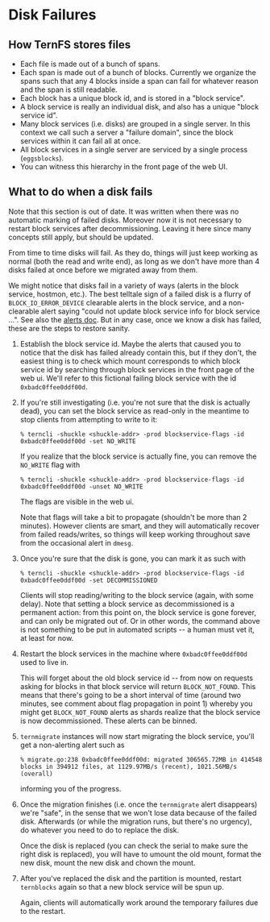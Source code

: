 # Disk Failures

## How TernFS stores files

* Each file is made out of a bunch of spans.
* Each span is made out of a bunch of blocks. Currently we organize the spans such that any 4 blocks inside a span can fail for whatever reason and the span is still readable.
* Each block has a unique block id, and is stored in a "block service".
* A block service is really an individual disk, and also has a unique "block service id".
* Many block services (i.e. disks) are grouped in a single server. In this context we call such a server a "failure domain", since the block services within it can fail all at once.
* All block services in a single server are serviced by a single process (`eggsblocks`).
* You can witness this hierarchy in the front page of the web UI.

## What to do when a disk fails

Note that this section is out of date. It was written when there was no automatic marking of failed disks. Moreover now it is not necessary to restart block services after decommissioning. Leaving it here since many concepts still apply, but should be updated.

From time to time disks will fail. As they do, things will just keep working as normal (both the read and write end), as long as we don't have more than 4 disks failed at once before we migrated away from them.

We might notice that disks fail in a variety of ways (alerts in the block service, hostmon, etc.). The best telltale sign of a failed disk is a flurry of `BLOCK_IO_ERROR_DEVICE` clearable alerts in the block service, and a non-clearable alert saying "could not update block service info for block service ...". See also  the [alerts doc](https://github.com/XTXMarkets/ternfs/blob/main/docs/alerts.md). But in any case, once we know a disk has failed, these are the steps to restore sanity.

1. Establish the block service id. Maybe the alerts that caused you to notice that the disk has failed already contain this, but if they don't, the easiest thing is to check which mount corresponds to which block service id by searching through block services in the front page of the web ui. We'll refer to this fictional failing block service with the id `0xbadc0ffee0ddf00d`.

1. If you're still investigating (i.e. you're not sure that the disk is actually dead), you can set the block service as read-only in the meantime to stop clients from attempting to write to it:

       % terncli -shuckle <shuckle-addr> -prod blockservice-flags -id 0xbadc0ffee0ddf00d -set NO_WRITE

    If you realize that the block service is actually fine, you can remove the `NO_WRITE` flag with

       % terncli -shuckle <shuckle-addr> -prod blockservice-flags -id 0xbadc0ffee0ddf00d -unset NO_WRITE

    The flags are visible in the web ui.

    Note that flags will take a bit to propagate (shouldn't be more than 2 minutes). However clients are smart, and they will automatically recover from failed reads/writes, so things will keep working throughout save from the occasional alert in `dmesg`.

1. Once you're sure that the disk is gone, you can mark it as such with

       % terncli -shuckle <shuckle-addr> -prod blockservice-flags -id 0xbadc0ffee0ddf00d -set DECOMMISSIONED

    Clients will stop reading/writing to the block service (again, with some delay). Note that setting a block service as decommissioned is a permanent action: from this point on, the block service is gone forever, and can only be migrated out of. Or in other words, the command above is not something to be put in automated scripts -- a human must vet it, at least for now.

1. Restart the block services in the machine where `0xbadc0ffee0ddf00d` used to live in.

    This will forget about the old block service id -- from now on requests asking for blocks in that block service will return `BLOCK_NOT_FOUND`. This means that there's going to be a short interval of time (around two minutes, see comment about flag propagation in point 1) whereby you might get `BLOCK_NOT_FOUND` alerts as shards realize that the block service is now decommissioned. These alerts can be binned.

1. `ternmigrate` instances will now start migrating the block service, you'll get a non-alerting alert such as

       % migrate.go:238 0xbadc0ffee0ddf00d: migrated 306565.72MB in 414548 blocks in 394912 files, at 1129.97MB/s (recent), 1021.56MB/s (overall)

    informing you of the progress.

1. Once the migration finishes (i.e. once the `ternmigrate` alert disappears) we're "safe", in the sense that we won't lose data because of the failed disk. Afterwards (or while the migration runs, but there's no urgency), do whatever you need to do to replace the disk.

    Once the disk is replaced (you can check the serial to make sure the right disk is replaced), you will have to umount the old mount, format the new disk, mount the new disk and chown the mount.

1. After you've replaced the disk and the partition is mounted, restart `ternblocks` again so that a new block service will be spun up.

    Again, clients will automatically work around the temporary failures due to the restart.
